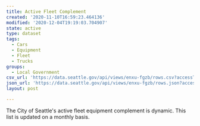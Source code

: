 ```yaml
---
title: Active Fleet Complement
created: '2020-11-10T16:59:23.464136'
modified: '2020-12-04T19:19:03.704907'
state: active
type: dataset
tags:
  - Cars
  - Equipment
  - Fleet
  - Trucks
groups:
  - Local Government
csv_url: 'https://data.seattle.gov/api/views/enxu-fgzb/rows.csv?accessType=DOWNLOAD'
json_url: 'https://data.seattle.gov/api/views/enxu-fgzb/rows.json?accessType=DOWNLOAD'
layout: post

---
```

The City of Seattle's active fleet equipment complement is dynamic. This list is updated on a monthly basis.
